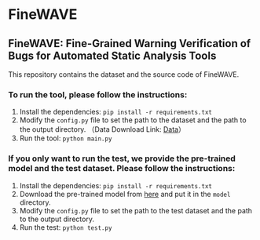# FineWAVE
## FineWAVE: Fine-Grained Warning Verification of Bugs for Automated Static Analysis Tools

This repository contains the dataset and the source code of FineWAVE.

### To run the tool, please follow the instructions:
1. Install the dependencies: `pip install -r requirements.txt`
2. Modify the `config.py` file to set the path to the dataset and the path to the output directory.
 （Data Download Link: [Data](https://drive.google.com/file/d/1L0psp6kHxIBrRC4sCvsc_L5afIi0dGso/view?usp=sharing)）
3. Run the tool: `python main.py`

### If you only want to run the test, we provide the pre-trained model and the test dataset. Please follow the instructions:
1. Install the dependencies: `pip install -r requirements.txt`
2. Download the pre-trained model from [here](https://drive.google.com/file/d/1BezwMMt7JIzAghUg2oFU6VCK7P1ocXfx/view?usp=sharing) and put it in the `model` directory.
3. Modify the `config.py` file to set the path to the test dataset and the path to the output directory.
4. Run the test: `python test.py`


